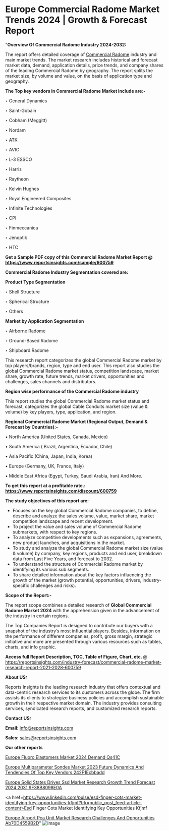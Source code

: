 # Europe Commercial Radome Market Trends 2024 | Growth & Forecast Report

"<strong>Overview Of Commercial Radome Industry 2024-2032:</strong>

The report offers detailed coverage of <a href=https://www.reportsinsights.com/sample/600759>Commercial Radome</a> industry and main market trends. The market research includes historical and forecast market data, demand, application details, price trends, and company shares of the leading Commercial Radome by geography. The report splits the market size, by volume and value, on the basis of application type and geography.

<strong>The Top key vendors in Commercial Radome Market include are:- </strong>

‣ General Dynamics

‣ Saint-Gobain

‣ Cobham (Meggitt)

‣ Nordam

‣ ATK

‣ AVIC

‣ L-3 ESSCO

‣ Harris

‣ Raytheon

‣ Kelvin Hughes

‣ Royal Engineered Composites

‣ Infinite Technologies

‣ CPI

‣ Finmeccanica

‣ Jenoptik

‣ HTC

<strong>Get a Sample PDF copy of this Commercial Radome Market Report </strong><strong>@ <a href=https://www.reportsinsights.com/sample/600759 style=color:#0000ff;>https://www.reportsinsights.com/sample/600759</a> </strong>

<strong>Commercial Radome Industry Segmentation covered are:</strong>

<strong>Product Type Segmentation</strong>

‣ Shell Structure

‣ Spherical Structure

‣ Others

<strong>Market by Application Segmentation</strong>

‣ Airborne Radome

‣ Ground-Based Radome

‣ Shipboard Radome

This research report categorizes the global Commercial Radome market by top players/brands, region, type and end user. This report also studies the global Commercial Radome market status, competition landscape, market share, growth rate, future trends, market drivers, opportunities and challenges, sales channels and distributors.

<strong>Region wise performance of the Commercial Radome industry</strong><strong> </strong>

This report studies the global Commercial Radome market status and forecast, categorizes the global Cable Conduits market size (value &amp; volume) by key players, type, application, and region. 

<strong>Regional Commercial Radome Market (Regional Output, Demand &amp; Forecast by Countries):-</strong>

• North America (United States, Canada, Mexico)

• South America ( Brazil, Argentina, Ecuador, Chile)

• Asia Pacific (China, Japan, India, Korea)

• Europe (Germany, UK, France, Italy)

• Middle East Africa (Egypt, Turkey, Saudi Arabia, Iran) And More.

<strong>To get this report at a profitable rate.: <a href=https://www.reportsinsights.com/discount/600759 style=color:#0000ff;>https://www.reportsinsights.com/discount/600759</a></strong>

<strong>The study objectives of this report are:</strong>
<ul>
  <li>Focuses on the key global Commercial Radome companies, to define, describe and analyze the sales volume, value, market share, market competition landscape and recent development.</li>
  <li>To project the value and sales volume of Commercial Radome submarkets, with respect to key regions.</li>
  <li>To analyze competitive developments such as expansions, agreements, new product launches, and acquisitions in the market.</li>
  <li>To study and analyze the global Commercial Radome market size (value &amp; volume) by company, key regions, products and end user, breakdown data from Last Five Years, and forecast to 2032.</li>
  <li>To understand the structure of Commercial Radome market by identifying its various sub segments.</li>
  <li>To share detailed information about the key factors influencing the growth of the market (growth potential, opportunities, drivers, industry-specific challenges and risks).</li>
</ul>
<strong>Scope of the Report:-</strong><strong> </strong>

The report scope combines a detailed research of <strong>Global Commercial Radome Market 2024 </strong>with the apprehension given in the advancement of the industry in certain regions.

The Top Companies Report is designed to contribute our buyers with a snapshot of the industry’s most influential players. Besides, information on the performance of different companies, profit, gross margin, strategic initiative and more are presented through various resources such as tables, charts, and info graphic.

<strong>Access full Report Description, TOC, Table of Figure, Chart, etc. </strong>@   <a href=https://reportsinsights.com/industry-forecast/commercial-radome-market-research-report-2021-2028-600759 style=color:#0000ff;>https://reportsinsights.com/industry-forecast/commercial-radome-market-research-report-2021-2028-600759</a>

<strong>About US:</strong>

Reports Insights is the leading research industry that offers contextual and data-centric research services to its customers across the globe. The firm assists its clients to strategize business policies and accomplish sustainable growth in their respective market domain. The industry provides consulting services, syndicated research reports, and customized research reports.

<strong>Contact US:</strong>

<p class=""""><b>Email:</b> <a href=mailto:info@reportsinsights.com>info@reportsinsights.com</a></p>
<p class=""""><b>Sales:</b> <a href=mailto:sales@reportsinsights.com>sales@reportsinsights.com</a></p>

<strong>Our other reports</strong>

<a href=https://www.linkedin.com/pulse/europe-fluoro-elastomers-market-2024-demand-qs41c/>Europe Fluoro Elastomers Market 2024 Demand Qs41C</a>

<a href=https://medium.com/@reportinsights.ja/europe-multiparameter-sondes-market-2023-future-dynamics-and-tendencies-of-top-key-vendors-242f1ecbbadd>Europe Multiparameter Sondes Market 2023 Future Dynamics And Tendencies Of Top Key Vendors 242F1Ecbbadd</a>

<a href=https://medium.com/@sharanidhi229/europe-solid-states-drives-ssd-market-research-growth-trend-forecast-2024-2031-9f38b8098e0a>Europe Solid States Drives Ssd Market Research Growth Trend Forecast 2024 2031 9F38B8098E0A</a>

<a href=https://www.linkedin.com/pulse/esd-finger-cots-market-identifying-key-opportunities-kfjmf?trk=public_post_feed-article-content>Esd Finger Cots Market Identifying Key Opportunities Kfjmf</a>

<a href=https://medium.com/@reportsinsights23/europe-airport-pca-unit-market-research-challenges-and-opportunities-ab70d4559b2d>Europe Airport Pca Unit Market Research Challenges And Opportunities Ab70D4559B2D</a>"
![image](https://github.com/ahaan12367/RIMarket24/assets/158471582/d9146e71-c9fa-4441-9335-4bf9662c2f57)
